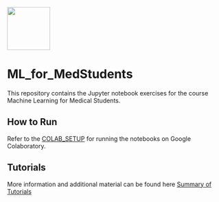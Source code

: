 <img src="https://github.com/IFL-CAMP/ML_for_MedStudents/blob/master/Images/logo_CS_MS_final.png?raw=true" width="100" height="100"> 

# ML_for_MedStudents


This repository contains the Jupyter notebook exercises for the course Machine Learning for Medical Students.

## How to Run

Refer to the [COLAB_SETUP](COLAB_SETUP.md) for running the notebooks on Google Colaboratory.

## Tutorials

More information and additional material can be found here [Summary of Tutorials](ListOfTutorials.md)
